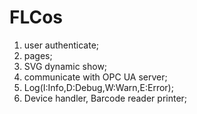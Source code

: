# FLCos
1. user authenticate;
2. pages;
3. SVG dynamic show;
4. communicate with OPC UA server;
5. Log(I:Info,D:Debug,W:Warn,E:Error);
6. Device handler, Barcode reader printer;

